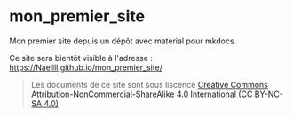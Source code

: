 # mon_premier_site
Mon premier site depuis un dépôt avec material pour mkdocs.

Ce site sera bientôt visible à l'adresse : https://Naellll.github.io/mon_premier_site/

> Les documents de ce site sont sous liscence [Creative Commons Attribution-NonCommercial-ShareAlike 4.0 International (CC BY-NC-SA 4.0)](https://creativecommons.org/licenses/by-nc-sa/4.0/)
